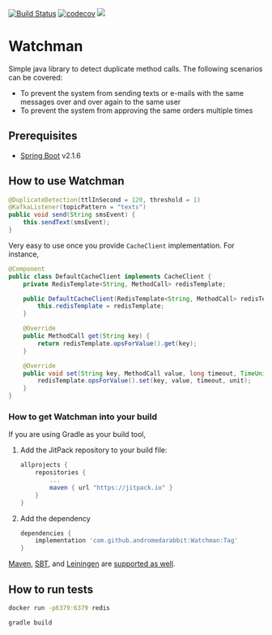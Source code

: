[![Build Status](https://travis-ci.com/andromedarabbit/Watchman.svg?branch=master)](https://travis-ci.com/andromedarabbit/Watchman)
[![codecov](https://codecov.io/gh/andromedarabbit/Watchman/branch/master/graph/badge.svg)](https://codecov.io/gh/andromedarabbit/Watchman)
[![](https://jitpack.io/v/andromedarabbit/Watchman.svg)](https://jitpack.io/#andromedarabbit/Watchman)

# Watchman
Simple java library to detect duplicate method calls. The following scenarios can be covered:

* To prevent the system from sending texts or e-mails with the same messages over and over again to the same user
* To prevent the system from approving the same orders multiple times

## Prerequisites

* [Spring Boot](https://projects.spring.io/spring-boot/) v2.1.6

## How to use Watchman

```java
@DuplicateDetection(ttlInSecond = 120, threshold = 1)
@KafkaListener(topicPattern = "texts")
public void send(String smsEvent) {
    this.sendText(smsEvent);
}
```

Very easy to use once you provide `CacheClient` implementation. For instance,

``` java
@Component
public class DefaultCacheClient implements CacheClient {
    private RedisTemplate<String, MethodCall> redisTemplate;

    public DefaultCacheClient(RedisTemplate<String, MethodCall> redisTemplate) {
        this.redisTemplate = redisTemplate;
    }

    @Override
    public MethodCall get(String key) {
        return redisTemplate.opsForValue().get(key);
    }

    @Override
    public void set(String key, MethodCall value, long timeout, TimeUnit unit) {
        redisTemplate.opsForValue().set(key, value, timeout, unit);
    }
}
```

### How to get Watchman into your build

If you are using Gradle as your build tool,

1. Add the JitPack repository to your build file:
    ```gradle
    allprojects {
		repositories {
			...
			maven { url "https://jitpack.io" }
		}
	}
    ```
2. Add the dependency
    ```gradle
	dependencies {
	    implementation 'com.github.andromedarabbit:Watchman:Tag'
	}
    ```

[Maven](https://maven.apache.org/), [SBT](http://www.scala-sbt.org/), and [Leiningen](http://leiningen.org/) are [supported as well](https://jitpack.io/#andromedarabbit/Watchman).

## How to run tests

``` bash
docker run -p6379:6379 redis

gradle build
```
